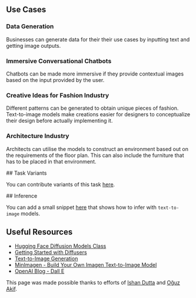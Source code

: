 ## Use Cases

### Data Generation
  
Businesses can generate data for their their use cases by inputting text and getting image outputs. 
  
### Immersive Conversational Chatbots
  
Chatbots can be made more immersive if they provide contextual images based on the input provided by the user.
  
### Creative Ideas for Fashion Industry
  
Different patterns can be generated to obtain unique pieces of fashion. Text-to-image models make creations easier for designers to conceptualize their design before actually implementing it.
  
### Architecture Industry
  
Architects can utilise the models to construct an environment based out on the requirements of the floor plan. This can also include the furniture that has to be placed in that environment.

## Task Variants

You can contribute variants of this task [here](https://github.com/huggingface/hub-docs/blob/main/tasks/src/text-to-image/about.md).

## Inference

You can add a small snippet [here](https://github.com/huggingface/hub-docs/blob/main/tasks/src/text-to-image/about.md) that shows how to infer with `text-to-image` models.
  
## Useful Resources
- [Hugging Face Diffusion Models Class](https://github.com/huggingface/diffusion-models-class)
- [Getting Started with Diffusers](https://huggingface.co/docs/diffusers/index)
- [Text-to-Image Generation](https://huggingface.co/docs/diffusers/using-diffusers/conditional_image_generation)
- [MinImagen - Build Your Own Imagen Text-to-Image Model](https://www.assemblyai.com/blog/minimagen-build-your-own-imagen-text-to-image-model/)
- [OpenAI Blog - Dall E](https://openai.com/blog/dall-e/)

This page was made possible thanks to efforts of [Ishan Dutta](https://huggingface.co/ishandutta) and [Oğuz Akif](https://huggingface.co/oguzakif).